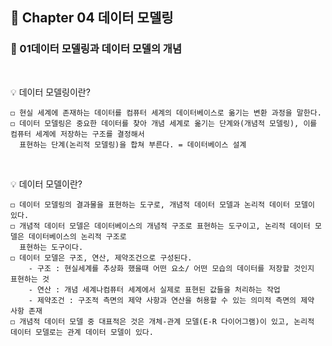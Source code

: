 ## 📒 Chapter 04 데이터 모델링
### 📗 01데이터 모델링과 데이터 모델의 개념
</br>

💡 데이터 모델링이란?
    
    ◻️ 현실 세계에 존재하는 데이터를 컴퓨터 세계의 데이터베이스로 옮기는 변환 과정을 말한다.
    ◻️ 데이터 모델링은 중요한 데이터를 찾아 개념 세계로 옮기는 단계와(개념적 모델링), 이를 컴퓨터 세계에 저장하는 구조를 결정해서
      표현하는 단계(논리적 모델링)을 합쳐 부른다. = 데이터베이스 설계
      
</br>

💡 데이터 모델이란?

    ◻️ 데이터 모델링의 결과물을 표현하는 도구로, 개념적 데이터 모델과 논리적 데이터 모델이 있다.
    ◻️ 개념적 데이터 모델은 데이터베이스의 개념적 구조로 표현하는 도구이고, 논리적 데이터 모델은 데이터베이스의 논리적 구조로 
      표현하는 도구이다.
    ◻️ 데이터 모델은 구조, 연산, 제약조건으로 구성된다. 
        - 구조 : 현실세계를 추상화 했을때 어떤 요소/ 어떤 모습의 데이터를 저장할 것인지 표현하는 것
        - 연산 : 개념 세계나컴퓨터 세계에서 실제로 표현된 값들을 처리하는 작업
        - 제약조건 : 구조적 측면의 제약 사항과 연산을 허용할 수 있는 의미적 측면의 제약 사항 존재
    ◻️ 개념적 데이터 모델 중 대표적은 것은 개체-관계 모델(E-R 다이어그램)이 있고, 논리적 데이터 모델로는 관계 데이터 모델이 있다.
 </br>
